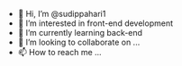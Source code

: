 - 👋 Hi, I’m @sudippahari1
- 👀 I’m interested in front-end development
- 🌱 I’m currently learning back-end
- 💞️ I’m looking to collaborate on ...
- 📫 How to reach me ...

<!---
sudippahari1/sudippahari1 is a ✨ special ✨ repository because its `README.md` (this file) appears on your GitHub profile.
You can click the Preview link to take a look at your changes.
--->

